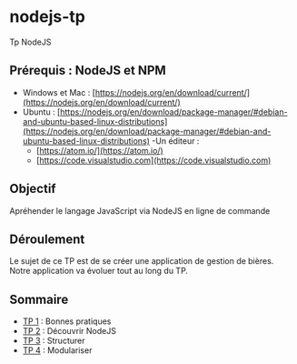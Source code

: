 # nodejs-tp
Tp NodeJS

## Prérequis : NodeJS et NPM

- Windows et Mac : [https://nodejs.org/en/download/current/](https://nodejs.org/en/download/current/)
- Ubuntu : [https://nodejs.org/en/download/package-manager/#debian-and-ubuntu-based-linux-distributions](https://nodejs.org/en/download/package-manager/#debian-and-ubuntu-based-linux-distributions)
-Un éditeur : 
    - [https://atom.io/](https://atom.io/)
    - [https://code.visualstudio.com](https://code.visualstudio.com)

## Objectif

Apréhender le langage JavaScript via NodeJS en ligne de commande

## Déroulement

Le sujet de ce TP est de se créer une application de gestion  de bières. Notre application va évoluer tout au long du TP.

## Sommaire

- [TP 1](./tp1/README.md) : Bonnes pratiques
- [TP 2](./tp2/README.md) : Découvrir NodeJS
- [TP 3](./tp3/README.md) : Structurer
- [TP 4](./tp4/README.md) : Modulariser